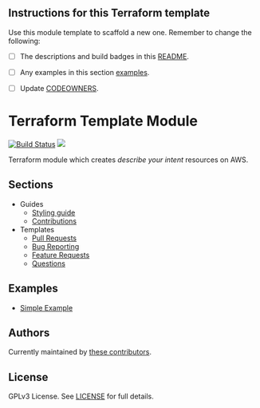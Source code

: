 ## Instructions for this Terraform template

Use this module template to scaffold a new one. Remember to change the following:

- [ ] The descriptions and build badges in this [README](README).
- [ ] Any examples in this section [examples](#examples).
- [ ] Update [CODEOWNERS](CODEOWNERS).


# Terraform Template Module

[![Build Status](https://travis-ci.com/ehime/terraform-module-template.svg?branch=master)](https://travis-ci.com/ehime/terraform-module-template)
![](https://img.shields.io/maintenance/yes/2018.svg)

Terraform module which creates *describe your intent* resources on AWS.

## Sections

- Guides
  - [Styling guide](STYLES.md)
  - [Contributions](CONTRIBUTING.md)
- Templates
  - [Pull Requests](.github/PULL_REQUEST_TEMPLATE.md)
  - [Bug Reporting](.github/ISSUE_TEMPLATE/BUG_REPORT.md)
  - [Feature Requests](.github/ISSUE_TEMPLATE/FEATURE_REQUEST.md)
  - [Questions](.github/ISSUE_TEMPLATE/QUESTION.md)

## Examples <a name='examples' />

* [Simple Example](examples/default/example.tf)

## Authors

Currently maintained by [these contributors](../../graphs/contributors).

## License

GPLv3 License. See [LICENSE](LICENSE) for full details.
